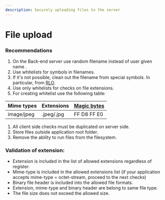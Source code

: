```yaml
---
description: Securely uploading files to the server
---
```


# File upload

### Recommendations <a id="&#x420;&#x435;&#x43A;&#x43E;&#x43C;&#x435;&#x43D;&#x434;&#x430;&#x446;&#x438;&#x438;"></a>

1. On the Back-end server use random filename instead of user given name .
2. Use whitelists for symbols in filenames. 
3. If it's not possible, clean out the filename from special symbols. In particular, from [RLO](https://xakep.ru/2018/02/13/telegram-rlo/).
4. Use only whitelists for checks on file extensions.
5. For creating whitelist use the following table:

| Mime types | Extensions | [Magic bytes](https://www.filesignatures.net/index.php?page=all) |
| :--- | :--- | :--- |
| image/jpeg | .jpeg/.jpg | FF D8 FF E0 |

1. All client side checks must be duplicated on server side.
2. Store files outside application root folder.
3. Remove the ability to run files from the filesystem. 

### Validation of extension: <a id="&#x412;&#x430;&#x43B;&#x438;&#x434;&#x430;&#x446;&#x438;&#x44F;-&#x440;&#x430;&#x441;&#x448;&#x438;&#x440;&#x435;&#x43D;&#x438;&#x44F;:"></a>

* Extension is included in the list of allowed extensions regardless of register.  
*  Mime-type is included in the allowed extensions list \(if your application accepts mime-type = octet-stream, proceed to the next checks\)
*  Binary file header is included into the allowed file formats.
*  Extension, mime-type and binary header are belong to same file type.
*  The file size does not exceed the allowed size.



